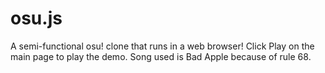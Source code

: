 # osu.js

A semi-functional osu! clone that runs in a web browser!
Click Play on the main page to play the demo. Song used is Bad Apple because of rule 68.
